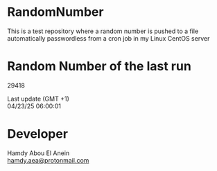 # RandomNumber    
This is a test repository where a random number is pushed to a file automatically passwordless from a cron job in my Linux CentOS server    
# Random Number of the last run   
29418
      
Last update (GMT +1)    
04/23/25 06:00:01
# Developer    
Hamdy Abou El Anein   
hamdy.aea@protonmail.com
